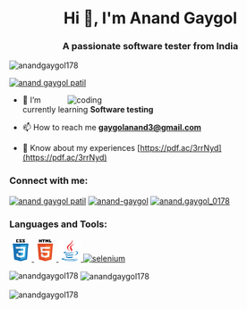 
<h1 align="center">Hi 👋, I'm Anand Gaygol</h1>
<h3 align="center">A passionate software tester from India</h3>

<p align="left"> <img src="https://komarev.com/ghpvc/?username=anandgaygol178&label=Profile%20views&color=0e75b6&style=flat" alt="anandgaygol178" /> </p>

<p align="left"> <a href="https://twitter.com/anand gaygol patil" target="blank"><img src="https://img.shields.io/twitter/follow/anand gaygol patil?logo=twitter&style=for-the-badge" alt="anand gaygol patil" /></a> </p>
<img align="right" alt="coding" width="400" src="https://cdn.dribbble.com/users/1708816/screenshots/15637256/media/f9826f0af8a49462f048262a8502035b.gif">

- 🌱 I’m currently learning **Software testing**

- 📫 How to reach me **gaygolanand3@gmail.com**

- 📄 Know about my experiences [https://pdf.ac/3rrNyd](https://pdf.ac/3rrNyd)

<h3 align="left">Connect with me:</h3>
<p align="left">
<a href="https://twitter.com/anand gaygol patil" target="blank"><img align="center" src="https://raw.githubusercontent.com/rahuldkjain/github-profile-readme-generator/master/src/images/icons/Social/twitter.svg" alt="anand gaygol patil" height="30" width="40" /></a>
<a href="https://linkedin.com/in/anand-gaygol" target="blank"><img align="center" src="https://raw.githubusercontent.com/rahuldkjain/github-profile-readme-generator/master/src/images/icons/Social/linked-in-alt.svg" alt="anand-gaygol" height="30" width="40" /></a>
<a href="https://instagram.com/anand.gaygol_0178" target="blank"><img align="center" src="https://raw.githubusercontent.com/rahuldkjain/github-profile-readme-generator/master/src/images/icons/Social/instagram.svg" alt="anand.gaygol_0178" height="30" width="40" /></a>
</p>

<h3 align="left">Languages and Tools:</h3>
<p align="left"> <a href="https://www.w3schools.com/css/" target="_blank" rel="noreferrer"> <img src="https://raw.githubusercontent.com/devicons/devicon/master/icons/css3/css3-original-wordmark.svg" alt="css3" width="40" height="40"/> </a> <a href="https://www.w3.org/html/" target="_blank" rel="noreferrer"> <img src="https://raw.githubusercontent.com/devicons/devicon/master/icons/html5/html5-original-wordmark.svg" alt="html5" width="40" height="40"/> </a> <a href="https://www.java.com" target="_blank" rel="noreferrer"> <img src="https://raw.githubusercontent.com/devicons/devicon/master/icons/java/java-original.svg" alt="java" width="40" height="40"/> </a> <a href="https://www.selenium.dev" target="_blank" rel="noreferrer"> <img src="https://raw.githubusercontent.com/detain/svg-logos/780f25886640cef088af994181646db2f6b1a3f8/svg/selenium-logo.svg" alt="selenium" width="40" height="40"/> </a> </p>

<p><img align="left" src="https://github-readme-stats.vercel.app/api/top-langs?username=anandgaygol178&show_icons=true&locale=en&layout=compact" alt="anandgaygol178" /></p>

<p>&nbsp;<img align="center" src="https://github-readme-stats.vercel.app/api?username=anandgaygol178&show_icons=true&locale=en" alt="anandgaygol178" /></p>

<p><img align="center" src="https://github-readme-streak-stats.herokuapp.com/?user=anandgaygol178&" alt="anandgaygol178" /></p
